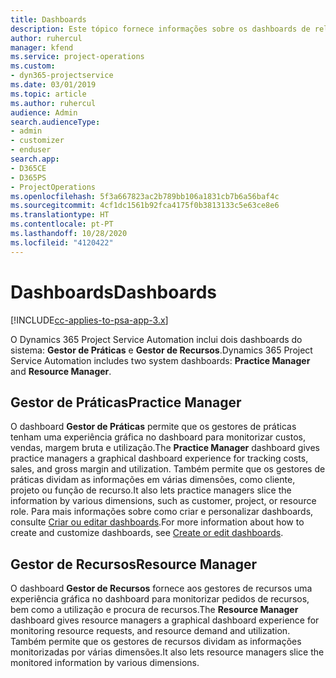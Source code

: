 ```yaml
---
title: Dashboards
description: Este tópico fornece informações sobre os dashboards de relatórios incluídos no Dynamics 365 Project Service Automation.
author: ruhercul
manager: kfend
ms.service: project-operations
ms.custom:
- dyn365-projectservice
ms.date: 03/01/2019
ms.topic: article
ms.author: ruhercul
audience: Admin
search.audienceType:
- admin
- customizer
- enduser
search.app:
- D365CE
- D365PS
- ProjectOperations
ms.openlocfilehash: 5f3a667823ac2b789bb106a1831cb7b6a56baf4c
ms.sourcegitcommit: 4cf1dc1561b92fca4175f0b3813133c5e63ce8e6
ms.translationtype: HT
ms.contentlocale: pt-PT
ms.lasthandoff: 10/28/2020
ms.locfileid: "4120422"
---
```

# <a name="dashboards"></a><span data-ttu-id="c6dfc-103">Dashboards</span><span class="sxs-lookup"><span data-stu-id="c6dfc-103">Dashboards</span></span>

[!INCLUDE[cc-applies-to-psa-app-3.x](../includes/cc-applies-to-psa-app-3x.md)]

<span data-ttu-id="c6dfc-104">O Dynamics 365 Project Service Automation inclui dois dashboards do sistema: **Gestor de Práticas** e **Gestor de Recursos**.</span><span class="sxs-lookup"><span data-stu-id="c6dfc-104">Dynamics 365 Project Service Automation includes two system dashboards: **Practice Manager** and **Resource Manager**.</span></span>

## <a name="practice-manager"></a><span data-ttu-id="c6dfc-105">Gestor de Práticas</span><span class="sxs-lookup"><span data-stu-id="c6dfc-105">Practice Manager</span></span> 

<span data-ttu-id="c6dfc-106">O dashboard **Gestor de Práticas** permite que os gestores de práticas tenham uma experiência gráfica no dashboard para monitorizar custos, vendas, margem bruta e utilização.</span><span class="sxs-lookup"><span data-stu-id="c6dfc-106">The **Practice Manager** dashboard gives practice managers a graphical dashboard experience for tracking costs, sales, and gross margin and utilization.</span></span> <span data-ttu-id="c6dfc-107">Também permite que os gestores de práticas dividam as informações em várias dimensões, como cliente, projeto ou função de recurso.</span><span class="sxs-lookup"><span data-stu-id="c6dfc-107">It also lets practice managers slice the information by various dimensions, such as customer, project, or resource role.</span></span> <span data-ttu-id="c6dfc-108">Para mais informações sobre como criar e personalizar dashboards, consulte [Criar ou editar dashboards](https://docs.microsoft.com/dynamics365/customerengagement/on-premises/customize/create-edit-dashboards).</span><span class="sxs-lookup"><span data-stu-id="c6dfc-108">For more information about how to create and customize dashboards, see [Create or edit dashboards](https://docs.microsoft.com/dynamics365/customerengagement/on-premises/customize/create-edit-dashboards).</span></span>

## <a name="resource-manager"></a><span data-ttu-id="c6dfc-109">Gestor de Recursos</span><span class="sxs-lookup"><span data-stu-id="c6dfc-109">Resource Manager</span></span> 

<span data-ttu-id="c6dfc-110">O dashboard **Gestor de Recursos** fornece aos gestores de recursos uma experiência gráfica no dashboard para monitorizar pedidos de recursos, bem como a utilização e procura de recursos.</span><span class="sxs-lookup"><span data-stu-id="c6dfc-110">The **Resource Manager** dashboard gives resource managers a graphical dashboard experience for monitoring resource requests, and resource demand and utilization.</span></span> <span data-ttu-id="c6dfc-111">Também permite que os gestores de recursos dividam as informações monitorizadas por várias dimensões.</span><span class="sxs-lookup"><span data-stu-id="c6dfc-111">It also lets resource managers slice the monitored information by various dimensions.</span></span>
